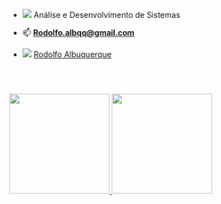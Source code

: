 

- <img src="https://img.icons8.com/emoji/18/000000/man-student.png"/> Análise e Desenvolvimento de Sistemas

- 📫 **Rodolfo.albqq@gmail.com**
- <img src="https://img.icons8.com/fluent/18/000000/linkedin.png"/> <a href="https://www.linkedin.com/in/rodolfo-albuquerque-0ab2091a3/">Rodolfo Albuquerque</a>

   <br>
   <br>
<div>
  <a href="https://github.com/rodolfoalbqq">
  <img height="180em" src="https://github-readme-stats.vercel.app/api?username=rodolfoalbqq&show_icons=true&theme=dracula&include_all_commits=true&count_private=true"/>
  <img height="180em" src="https://github-readme-stats.vercel.app/api/top-langs/?username=rodolfoalbqq&layout=compact&langs_count=7&theme=dracula"/>
</div>
  <br>
  <br>


